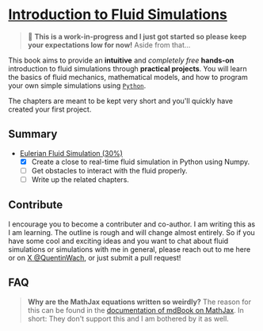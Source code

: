 # [Introduction to Fluid Simulations](https://quentinwach.com/Introduction-to-Fluid-Simulations)

>🛑 **This is a work-in-progress and I just got started so please keep your expectations low for now!** Aside from that...


This book aims to provide an **intuitive** and _completely free_ **hands-on** introduction to fluid simulations through **practical projects**. You will learn the basics of fluid mechanics, mathematical models, and how to program your own simple simulations using [`Python`](https://www.python.org/).

The chapters are meant to be kept very short and you'll quickly have created your first project. <!--[Start reading now!](https://quentinwach.com/Introduction-to-Fluid-Simulations)-->

## Summary
- [Eulerian Fluid Simulation (30%)](https://quentinwach.com/Introduction-to-Fluid-Simulations/Eulerian%20Fluid%20in%202D.html#eulerian-fluid-simulator)
  - [X] Create a close to real-time fluid simulation in Python using Numpy.
  - [ ] Get obstacles to interact with the fluid  properly.
  - [ ] Write up the related chapters.

## Contribute
I encourage you to become a contributer and co-author. I am writing this as I am learning. The outline is rough and will change almost entirely. So if you have some cool and exciting ideas and you want to chat about fluid simulations or simulations with me in general, please reach out to me here or on [X @QuentinWach](x.com/QuentinWach), or just submit a pull request!

## FAQ
>**Why are the MathJax equations written so weirdly?** The reason for this can be found in the [documentation of mdBook on MathJax](https://rust-lang.github.io/mdBook/format/mathjax.html). In short: They don't support this and I am bothered by it as well.
